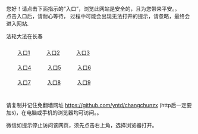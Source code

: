您好！请点击下面指示的“入口”，浏览此网站是安全的，且为您带来平安。。 <br/>
点击入口后，请耐心等待， 过程中可能会出现无法打开的提示，请忽略，最终会进入网站. </br>

法轮大法在长春<br/>
<div style="padding:10px"><a style="margin:20px" target="_blank" href="https://d2ixxx2ztvj9gr.cloudfront.net/2Qpsp?pthsdvtm" id="ccLink1" rel="nofollow">入口1</a> <a target="_blank" style="margin:20px" href="https://dss4f8f5whmqo.cloudfront.net/2Qpsp?hccodldi" id="ccLink2" rel="nofollow">入口2</a> <a style="margin:20px" target="_blank" href="https://d3anue9m20lrqj.cloudfront.net/2Qpsp?pixwdzr" id="ccLink3" rel="nofollow">入口3</a></div>

<div style="padding:10px" ><a style="margin:20px" target="_blank" href="https://d2ixxx2ztvj9gr.cloudfront.net/2Qpsp?pthsdvtm" id="ccLink4" rel="nofollow">入口4</a> <a style="margin:20px" href="https://dss4f8f5whmqo.cloudfront.net/2Qpsp?hccodldi" target="_blank" id="ccLink5" rel="nofollow">入口5</a> <a style="margin:20px" href="https://d3anue9m20lrqj.cloudfront.net/2Qpsp?pixwdzr" target="_blank" id="ccLink6" rel="nofollow">入口6</a></div>

<div style="padding:10px"><a style="margin:20px" target="_blank" href="https://d2ixxx2ztvj9gr.cloudfront.net/2Qpsp?pthsdvtm" id="ccLink7" rel="nofollow">入口7</a> <a style="margin:20px" href="https://dss4f8f5whmqo.cloudfront.net/2Qpsp?hccodldi" target="_blank" id="ccLink8" rel="nofollow">入口8</a> <a style="margin:20px" target="_blank" href="https://d3anue9m20lrqj.cloudfront.net/2Qpsp?pixwdzr" id="ccLink9" rel="nofollow">入口9</a></div>

<br/>



请复制并记住免翻墙网址 https://github.com/yntd/changchunzx (http后一定要加s)，在电脑或手机的浏览器均可访问。。<br/>

微信如提示停止访问该网页，须先点击右上角，选择浏览器打开。

